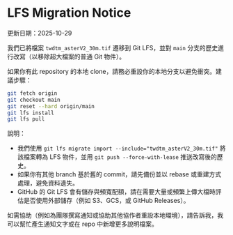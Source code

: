 # LFS Migration Notice

更新日期：2025-10-29

我們已將檔案 `twdtm_asterV2_30m.tif` 遷移到 Git LFS，並對 `main` 分支的歷史進行改寫（以移除超大檔案的普通 Git 物件）。

如果你有此 repository 的本地 clone，請務必重設你的本地分支以避免衝突。建議步驟：

```bash
git fetch origin
git checkout main
git reset --hard origin/main
git lfs install
git lfs pull
```

說明：
- 我們使用 `git lfs migrate import --include="twdtm_asterV2_30m.tif"` 將該檔案轉為 LFS 物件，並用 `git push --force-with-lease` 推送改寫後的歷史。
- 如果你有其他 branch 基於舊的 commit，請先備份並以 rebase 或重建方式處理，避免資料遺失。
- GitHub 的 Git LFS 會有儲存與頻寬配額，請在需要大量或頻繁上傳大檔時評估是否使用外部儲存（例如 S3、GCS，或 GitHub Releases）。

如需協助（例如為團隊撰寫通知或協助其他協作者重設本地環境），請告訴我，我可以幫忙產生通知文字或在 repo 中新增更多說明檔案。
